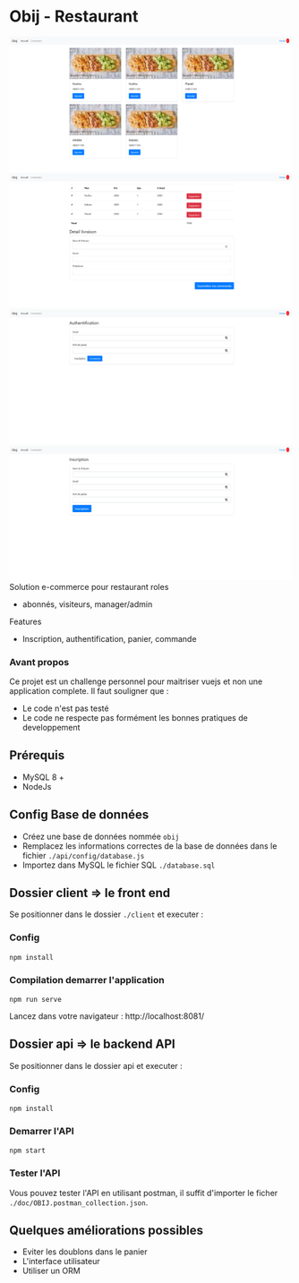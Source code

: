 # Obij - Restaurant

![Alt text](doc/home.png?raw=true "Accueil")
![Alt text](doc/cart.png?raw=true "Panier")
![Alt text](doc/login.png?raw=true "Connexion")
![Alt text](doc/register.png?raw=true "Inscription")
Solution e-commerce pour restaurant
roles
 - abonnés, visiteurs, manager/admin

Features
 - Inscription, authentification, panier, commande

### Avant propos
Ce projet est un challenge personnel pour maitriser vuejs et non une application complete.
Il faut souligner que :

 - Le code n'est pas testé
 - Le code ne respecte pas formément les bonnes pratiques de developpement

## Prérequis
 - MySQL 8 +
 - NodeJs
## Config Base de données
 - Créez une base de données nommée `obij`
 - Remplacez les informations correctes de la base de données dans le fichier `./api/config/database.js`
 - Importez dans MySQL le fichier SQL `./database.sql`  
## Dossier client => le front end 

Se positionner dans le dossier `./client` et executer  :

### Config 
```
npm install
```

### Compilation demarrer l'application
```
npm run serve
```
Lancez dans votre navigateur : http://localhost:8081/

## Dossier api => le backend API

Se positionner dans le dossier api et executer  :

### Config 
```
npm install
```
### Demarrer l'API
```
npm start
```

### Tester l'API 
Vous pouvez tester l'API en utilisant postman, il suffit d'importer le ficher  `./doc/OBIJ.postman_collection.json`.
## Quelques améliorations possibles
- Eviter les doublons dans le panier
- L'interface utilisateur
- Utiliser un ORM
